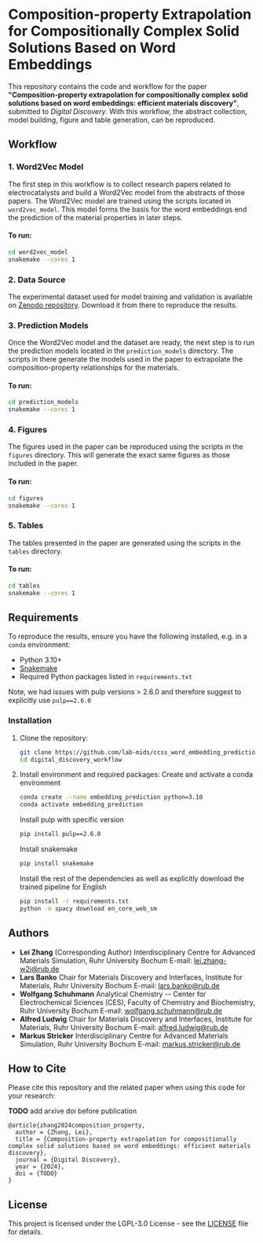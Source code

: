 
# Composition-property Extrapolation for Compositionally Complex Solid Solutions Based on Word Embeddings

This repository contains the code and workflow for the paper **"Composition-property extrapolation for compositionally complex solid solutions based on word embeddings: efficient materials discovery"**, submitted to *Digital Discovery*. With this workflow, the abstract collection, model building, figure and table generation, can be reproduced.

## Workflow

### 1. **Word2Vec Model**

The first step in this workflow is to collect research papers related to electrocatalysts and build a Word2Vec model from the abstracts of those papers. The Word2Vec model are trained using the scripts located in `word2vec_model`. This model forms the basis for the word embeddings end the prediction of the material properties in later steps.

#### To run:
```bash
cd word2vec_model
snakemake --cores 1
```

### 2. **Data Source**

The experimental dataset used for model training and validation is available on [Zenodo repository](https://doi.org/**TODO**). Download it from there to reproduce the results.

### 3. **Prediction Models**

Once the Word2Vec model and the dataset are ready, the next step is to run the prediction models located in the `prediction_models` directory. The scripts in there generate the models used in the paper to extrapolate the composition-property relationships for the materials.

#### To run:
```bash
cd prediction_models
snakemake --cores 1
```

### 4. **Figures**

The figures used in the paper can be reproduced using the scripts in the `figures` directory. This will generate the exact same figures as those included in the paper.

#### To run:
```bash
cd figures
snakemake --cores 1
```

### 5. **Tables**

The tables presented in the paper are generated using the scripts in the `tables` directory.

#### To run:
```bash
cd tables
snakemake --cores 1
```

## Requirements

To reproduce the results, ensure you have the following installed, e.g. in a `conda` environment:

- Python 3.10+
- [Snakemake](https://snakemake.readthedocs.io/)
- Required Python packages listed in `requirements.txt`

Note, we had issues with pulp versions > 2.6.0 and therefore suggest to explicitly use `pulp==2.6.0`

### Installation

1. Clone the repository:
   ```bash
   git clone https://github.com/lab-mids/ccss_word_embedding_prediction.git
   cd digital_discovery_workflow
   ```

2. Install environment and required packages:
   Create and activate a conda environment
   ```bash
   conda create --name embedding_prediction python=3.10
   conda activate embedding_prediction
   ```

   Install pulp with specific version
   ```bash
   pip install pulp==2.6.0
   ```

   Install snakemake
   ```bash
   pip install snakemake
   ```

   Install the rest of the dependencies as well as explicitly download the trained pipeline for English
   ```bash
   pip install -r requirements.txt
   python -m spacy download en_core_web_sm
   ```

## Authors

- **Lei Zhang** (Corresponding Author)
  Interdisciplinary Centre for Advanced Materials Simulation, Ruhr University Bochum
  E-mail: [lei.zhang-w2i@rub.de](mailto:lei.zhang-w2i@rub.de)
- **Lars Banko**
  Chair for Materials Discovery and Interfaces, Institute for Materials, Ruhr University Bochum
  E-mail: [lars.banko@rub.de](mailto:lars.banko@rub.de)
- **Wolfgang Schuhmann**
  Analytical Chemistry -- Center for Electrochemical Sciences (CES), Faculty of Chemistry and Biochemistry, Ruhr University Bochum
  E-mail: [wolfgang.schuhmann@rub.de](mailto:wolfgang.schuhmann@rub.de)
- **Alfred Ludwig**
  Chair for Materials Discovery and Interfaces, Institute for Materials, Ruhr University Bochum
  E-mail: [alfred.ludwig@rub.de](mailto:alfred.ludwig@rub.de)
- **Markus Stricker**
  Interdisciplinary Centre for Advanced Materials Simulation, Ruhr University Bochum
  E-mail: [markus.stricker@rub.de](mailto:markus.stricker@rub.de)


## How to Cite

Please cite this repository and the related paper when using this code for your research:

**TODO** add arxive doi before publication

```
@article{zhang2024composition_property,
  author = {Zhang, Lei},
  title = {Composition-property extrapolation for compositionally complex solid solutions based on word embeddings: efficient materials discovery},
  journal = {Digital Discovery},
  year = {2024},
  doi = {TODO}
}
```

## License

This project is licensed under the LGPL-3.0 License - see the [LICENSE](LICENSE) file for details.
